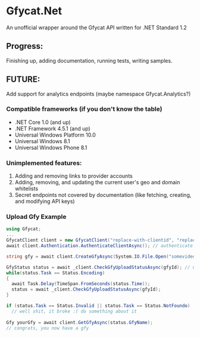# Gfycat.Net
An unofficial wrapper around the Gfycat API written for .NET Standard 1.2

## Progress:
Finishing up, adding documentation, running tests, writing samples.

## FUTURE:
Add support for analytics endpoints (maybe namespace Gfycat.Analytics?)

### Compatible frameworks (if you don't know the table)
* .NET Core 1.0 (and up)
* .NET Framework 4.5.1 (and up)
* Universal Windows Platform 10.0
* Universal Windows 8.1
* Universal Windows Phone 8.1

### Unimplemented features: 
1. Adding and removing links to provider accounts
2. Adding, removing, and updating the current user's geo and domain whitelists
3. Secret endpoints not covered by documentation (like fetching, creating, and modifying API keys)

### Upload Gfy Example
```csharp
using Gfycat;
...
GfycatClient client = new GfycatClient("replace-with-clientid", "replace-with-clientsecret");
await client.Authentication.AuthenticateClientAsync(); // authenticate without a user as the client

string gfy = await client.CreateGfyAsync(System.IO.File.Open("somevideo.mp4")); // upload a video, get back a name

GfyStatus status = await _client.CheckGfyUploadStatusAsync(gfyId); // use the name to get the status
while(status.Task == Status.Encoding)
{
  await Task.Delay(TimeSpan.FromSeconds(status.Time));
  status = await _client.CheckGfyUploadStatusAsync(gfyId);
}

if (status.Task == Status.Invalid || status.Task == Status.NotFoundo)
  // well shit, it broke :( do something about it
    
Gfy yourGfy = await client.GetGfyAsync(status.GfyName);
// congrats, you now have a gfy
```
